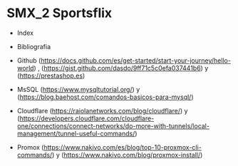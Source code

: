 # SMX_2 Sportsflix

- Index
  
- Bibliografia 
- Github (https://docs.github.com/es/get-started/start-your-journey/hello-world) , (https://gist.github.com/dasdo/9ff71c5c0efa037441b6) y (https://prestashop.es)
- MsSQL (https://www.mysqltutorial.org/) y (https://blog.baehost.com/comandos-basicos-para-mysql/)
- Cloudflare (https://raiolanetworks.com/blog/cloudflare/) y (https://developers.cloudflare.com/cloudflare-one/connections/connect-networks/do-more-with-tunnels/local-management/tunnel-useful-commands/)
- Promox (https://www.nakivo.com/es/blog/top-10-proxmox-cli-commands/) y (https://www.nakivo.com/blog/proxmox-install/)
